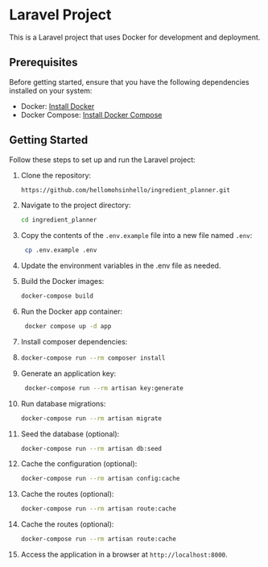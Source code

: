 # Laravel Project

This is a Laravel project that uses Docker for development and deployment.

## Prerequisites

Before getting started, ensure that you have the following dependencies installed on your system:

- Docker: [Install Docker](https://docs.docker.com/get-docker/)
- Docker Compose: [Install Docker Compose](https://docs.docker.com/compose/install/)

## Getting Started

Follow these steps to set up and run the Laravel project:

1. Clone the repository:

   ```bash
   https://github.com/hellomohsinhello/ingredient_planner.git
   ```
   
2. Navigate to the project directory:

   ```bash
   cd ingredient_planner
   ```
   
3. Copy the contents of the `.env.example` file into a new file named `.env`:

   ```bash
    cp .env.example .env
    ```

4. Update the environment variables in the .env file as needed.
5. Build the Docker images:

   ```bash
   docker-compose build
   ```
   
6. Run the Docker app container:

   ```bash
    docker compose up -d app
    ```
   
7. Install composer dependencies:
8. 
   ```bash
   docker-compose run --rm composer install
   ```
   
9. Generate an application key:

   ```bash
    docker-compose run --rm artisan key:generate
    ```
   
10. Run database migrations:

    ```bash
    docker-compose run --rm artisan migrate
    ```
    
11. Seed the database (optional):

    ```bash
    docker-compose run --rm artisan db:seed
    ```
    
12. Cache the configuration (optional):

    ```bash
    docker-compose run --rm artisan config:cache
    ```
    
13. Cache the routes (optional):

    ```bash
    docker-compose run --rm artisan route:cache
    ```
    
14. Cache the routes (optional):

    ```bash
    docker-compose run --rm artisan route:cache
    ```
    
15. Access the application in a browser at `http://localhost:8000`.
